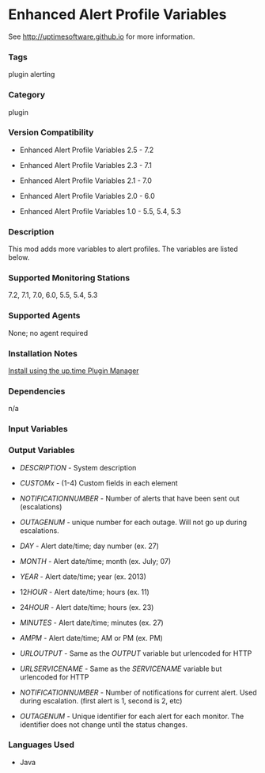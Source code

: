 # Enhanced Alert Profile Variables

See http://uptimesoftware.github.io for more information.

### Tags 
 plugin   alerting  

### Category

plugin

### Version Compatibility


  
* Enhanced Alert Profile Variables 2.5 - 7.2
  

  
* Enhanced Alert Profile Variables 2.3 - 7.1
  

  
* Enhanced Alert Profile Variables 2.1 - 7.0
  

  
* Enhanced Alert Profile Variables 2.0 - 6.0
  

  
* Enhanced Alert Profile Variables 1.0 - 5.5, 5.4, 5.3
  


### Description
This mod adds more variables to alert profiles. The variables are listed below.


### Supported Monitoring Stations

7.2, 7.1, 7.0, 6.0, 5.5, 5.4, 5.3

### Supported Agents
None; no agent required

### Installation Notes
<p><a href="https://github.com/uptimesoftware/uptime-plugin-manager">Install using the up.time Plugin Manager</a></p>


### Dependencies
<p>n/a</p>


### Input Variables


### Output Variables


* $DESCRIPTION$ - System description

* $CUSTOMx$ - (1-4) Custom fields in each element

* $NOTIFICATIONNUMBER$ - Number of alerts that have been sent out (escalations)

* $OUTAGENUM$ - unique number for each outage. Will not go up during escalations.

* $DAY$ - Alert date/time; day number (ex. 27)

* $MONTH$ - Alert date/time; month (ex. July; 07)

* $YEAR$ - Alert date/time; year (ex. 2013)

* $12HOUR$ - Alert date/time; hours (ex. 11)

* $24HOUR$ - Alert date/time; hours (ex. 23)

* $MINUTES$ - Alert date/time; minutes (ex. 27)

* $AMPM$ - Alert date/time; AM or PM (ex. PM)

* $URLOUTPUT$ - Same as the $OUTPUT$ variable but urlencoded for HTTP

* $URLSERVICENAME$ - Same as the $SERVICENAME$ variable but urlencoded for HTTP

* $NOTIFICATIONNUMBER$ - Number of notifications for current alert. Used during escalation. (first alert is 1, second is 2, etc)

* $OUTAGENUM$ - Unique identifier for each alert for each monitor. The identifier does not change until the status changes.


### Languages Used

* Java

